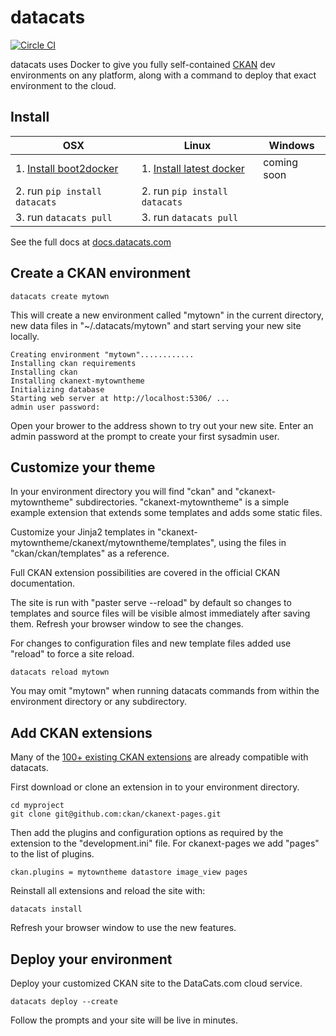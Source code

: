 # datacats

[![Circle CI](https://circleci.com/gh/datacats/datacats.svg?style=svg)](https://circleci.com/gh/boxkite/datacats)

datacats uses Docker to give you fully self-contained [CKAN](http://ckan.org) dev environments on
any platform, along with a command to deploy that exact environment to the cloud.


## Install

OSX | Linux | Windows
--- | --- | ---
1. [Install boot2docker](https://docs.docker.com/installation/mac/) | 1. [Install latest docker](https://docs.docker.com/installation/ubuntulinux/#docker-maintained-package-installation) | coming soon
2. run `pip install datacats` | 2. run `pip install datacats` |
3. run `datacats pull` | 3. run `datacats pull` |

See the full docs at [docs.datacats.com](http://docs.datacats.com)

## Create a CKAN environment

```
datacats create mytown
```

This will create a new environment called "mytown" in the current
directory, new data files in "~/.datacats/mytown" and start
serving your new site locally.

```
Creating environment "mytown"............
Installing ckan requirements
Installing ckan
Installing ckanext-mytowntheme
Initializing database
Starting web server at http://localhost:5306/ ...
admin user password:
```

Open your brower to the address shown to try out your new site.
Enter an admin password at the prompt to create your first sysadmin user.


## Customize your theme

In your environment directory you will find
"ckan" and "ckanext-mytowntheme" subdirectories.
"ckanext-mytowntheme" is a simple example extension that extends
some templates and adds some static files.

Customize your Jinja2 templates in
"ckanext-mytowntheme/ckanext/mytowntheme/templates", using
the files in "ckan/ckan/templates" as a reference.

Full CKAN extension possibilities are covered in the official CKAN
documentation.

The site is run with "paster serve --reload" by default so
changes to templates and source files will be visible almost immediately
after saving them. Refresh your browser window to see the changes.

For changes to configuration files and
new template files added use "reload" to force a site reload.

```
datacats reload mytown
```

You may omit "mytown" when running datacats commands from within the
environment directory or any subdirectory.

## Add CKAN extensions

Many of the [100+ existing CKAN extensions](http://extensions.ckan.org/)
are already compatible with datacats.

First download or clone an extension in to your environment directory.

```
cd myproject
git clone git@github.com:ckan/ckanext-pages.git
```

Then add the plugins and configuration options as required by the extension
to the "development.ini" file.  For ckanext-pages we add "pages" to the list
of plugins.

```
ckan.plugins = mytowntheme datastore image_view pages
```

Reinstall all extensions and reload the site with:
```
datacats install
```

Refresh your browser window to use the new features.


## Deploy your environment

Deploy your customized CKAN site to the DataCats.com cloud service.
```
datacats deploy --create
```

Follow the prompts and your site will be live in minutes.
